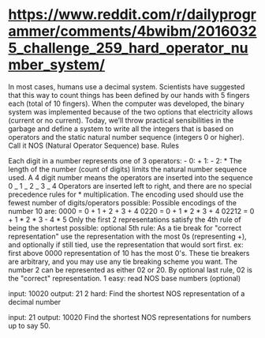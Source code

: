 # https://www.reddit.com/r/dailyprogrammer/comments/4bwibm/20160325_challenge_259_hard_operator_number_system/

In most cases, humans use a decimal system. Scientists have suggested that this way to count things has been defined by our hands with 5 fingers each (total of 10 fingers). When the computer was developed, the binary system was implemented because of the two options that electricity allows (current or no current). Today, we’ll throw practical sensibilities in the garbage and define a system to write all the integers that is based on operators and the static natural number sequence (integers 0 or higher). Call it NOS (Natural Operator Sequence) base.
Rules

Each digit in a number represents one of 3 operators: - 0: + 1: - 2: *
The length of the number (count of digits) limits the natural number sequence used. A 4 digit number means the operators are inserted into the sequence 0 _ 1 _ 2 _ 3 _ 4
Operators are inserted left to right, and there are no special precedence rules for * multiplication.
The encoding used should use the fewest number of digits/operators possible:
Possible encodings of the number 10 are:
0000 = 0 + 1 + 2 + 3 + 4
0220 = 0 + 1 * 2 * 3 + 4
02212 = 0 + 1 * 2 * 3 - 4 * 5
Only the first 2 representations satisfy the 4th rule of being the shortest possible:
optional 5th rule: As a tie break for "correct representation" use the representation with the most 0s (representing +), and optionally if still tied, use the representation that would sort first. ex: first above 0000 representation of 10 has the most 0's. These tie breakers are arbitrary, and you may use any tie breaking scheme you want.
The number 2 can be represented as either 02 or 20. By optional last rule, 02 is the "correct" representation.
1 easy: read NOS base numbers (optional)

input:
10020
output:
21
2 hard: Find the shortest NOS representation of a decimal number

input:
21
output:
10020
Find the shortest NOS representations for numbers up to say 50.

